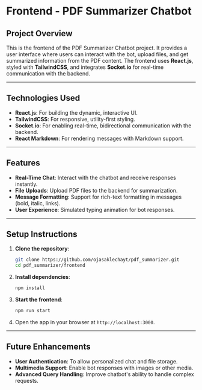 # Frontend - PDF Summarizer Chatbot

## Project Overview
This is the frontend of the PDF Summarizer Chatbot project. It provides a user interface where users can interact with the bot, upload files, and get summarized information from the PDF content. The frontend uses **React.js**, styled with **TailwindCSS**, and integrates **Socket.io** for real-time communication with the backend.

---

## Technologies Used
- **React.js**: For building the dynamic, interactive UI.
- **TailwindCSS**: For responsive, utility-first styling.
- **Socket.io**: For enabling real-time, bidirectional communication with the backend.
- **React Markdown**: For rendering messages with Markdown support.

---

## Features
- **Real-Time Chat**: Interact with the chatbot and receive responses instantly.
- **File Uploads**: Upload PDF files to the backend for summarization.
- **Message Formatting**: Support for rich-text formatting in messages (bold, italic, links).
- **User Experience**: Simulated typing animation for bot responses.

---

## Setup Instructions

1. **Clone the repository**:
   ```bash
   git clone https://github.com/ojasaklechayt/pdf_summarizer.git
   cd pdf_summarizer/frontend
   ```

2. **Install dependencies**:
   ```bash
   npm install
   ```

3. **Start the frontend**:
   ```bash
   npm run start
   ```

4. Open the app in your browser at `http://localhost:3000`.

---

## Future Enhancements
- **User Authentication**: To allow personalized chat and file storage.
- **Multimedia Support**: Enable bot responses with images or other media.
- **Advanced Query Handling**: Improve chatbot's ability to handle complex requests.
